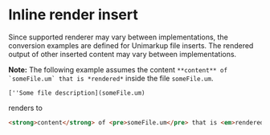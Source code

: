 # Inline render insert

Since supported renderer may vary between implementations,
the conversion examples are defined for Unimarkup file inserts.
The rendered output of other inserted content may vary between implementations.

**Note:** The following example assumes the content ``**content** of `someFile.um` that is *rendered*`` inside the file `someFile.um`.

```
[''Some file description](someFile.um)
```

renders to

```html
<strong>content</strong> of <pre>someFile.um</pre> that is <em>rendered</em>
```
